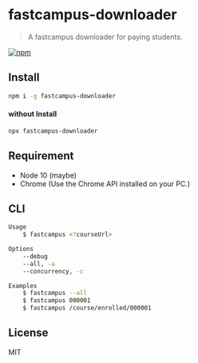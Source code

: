 # fastcampus-downloader
> A fastcampus downloader for paying students.

[![npm](https://badgen.net/npm/v/fastcampus-downloader)](https://www.npmjs.com/package/fastcampus-downloader)

## Install
```sh
npm i -g fastcampus-downloader
```

#### without Install
```sh
npx fastcampus-downloader
```

## Requirement
- Node 10 (maybe)
- Chrome (Use the Chrome API installed on your PC.)

## CLI
```sh
Usage
    $ fastcampus <?courseUrl>

Options
    --debug
    --all, -a
    --concurrency, -c

Examples
    $ fastcampus --all
    $ fastcampus 000001
    $ fastcampus /course/enrolled/000001
```

## License
MIT
